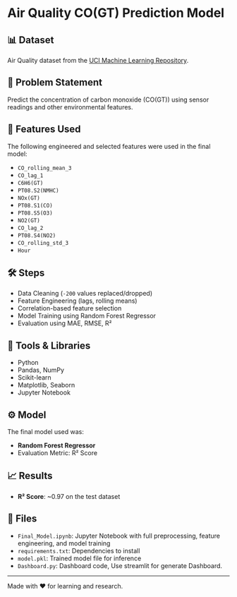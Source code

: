 # Air Quality CO(GT) Prediction Model

## 📊 Dataset
Air Quality dataset from the [UCI Machine Learning Repository](https://archive.ics.uci.edu/dataset/360/air+quality).

## 🧠 Problem Statement
Predict the concentration of carbon monoxide (CO(GT)) using sensor readings and other environmental features.

## 🧪 Features Used
The following engineered and selected features were used in the final model:
- `CO_rolling_mean_3`
- `CO_lag_1`
- `C6H6(GT)`
- `PT08.S2(NMHC)`
- `NOx(GT)`
- `PT08.S1(CO)`
- `PT08.S5(O3)`
- `NO2(GT)`
- `CO_lag_2`
- `PT08.S4(NO2)`
- `CO_rolling_std_3`
- `Hour`

## 🛠️ Steps
- Data Cleaning (`-200` values replaced/dropped)
- Feature Engineering (lags, rolling means)
- Correlation-based feature selection
- Model Training using Random Forest Regressor
- Evaluation using MAE, RMSE, R²

## 🔧 Tools & Libraries
- Python
- Pandas, NumPy
- Scikit-learn
- Matplotlib, Seaborn
- Jupyter Notebook

## ⚙️ Model
The final model used was:
- **Random Forest Regressor**
- Evaluation Metric: R² Score

## 📈 Results
- **R² Score**: ~0.97 on the test dataset

## 📁 Files
- `Final_Model.ipynb`: Jupyter Notebook with full preprocessing, feature engineering, and model training
- `requirements.txt`: Dependencies to install
- `model.pkl`: Trained model file for inference
- `Dashboard.py`: Dashboard code, Use streamlit for generate Dashboard.

---

Made with ❤️ for learning and research.

